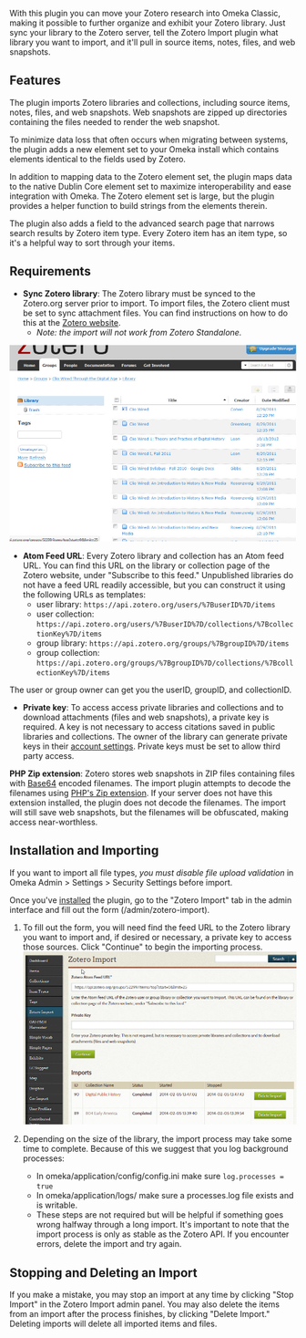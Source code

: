 With this plugin you can move your Zotero research into Omeka Classic, making it possible to further organize and exhibit your Zotero library. Just sync your library to the Zotero server, tell the Zotero Import plugin what library you want to import, and it'll pull in source items, notes, files, and web snapshots.

Features
-------------------------------------------------------
The plugin imports Zotero libraries and collections, including source items, notes, files, and web snapshots. Web snapshots are zipped up directories containing the files needed to render the web snapshot.

To minimize data loss that often occurs when migrating between systems, the plugin adds a new element set to your Omeka install which contains elements identical to the fields used by Zotero.

In addition to mapping data to the Zotero element set, the plugin maps data to the native Dublin Core element set to maximize interoperability and ease integration with Omeka. The Zotero element set is large, but the plugin provides a helper function to build strings from the elements therein.

The plugin also adds a field to the advanced search page that narrows search results by Zotero item type. Every Zotero item has an item type, so it's a helpful way to sort through your items.

Requirements
---------------------------------------------------------------

-   **Sync Zotero library**: The Zotero library must be synced to the Zotero.org server prior to import. To import files, the Zotero client must be set to sync attachment files. You can find     instructions on how to do this at the [Zotero website](http://www.zotero.org/support/sync). 
    - *Note: the import will not work from Zotero Standalone.*

![Zotero library on the web](../doc_files/plugin_images/Zotero_library_feed.jpg)

-   **Atom Feed URL**: Every Zotero library and collection has an Atom feed URL. You can find this URL on the library or collection page of the Zotero website, under "Subscribe to this feed." Unpublished libraries do not have a feed URL readily accessible, but you can construct it using the following URLs as templates:
    -   user library: `https://api.zotero.org/users/%7BuserID%7D/items`
    -   user collection: `https://api.zotero.org/users/%7BuserID%7D/collections/%7BcollectionKey%7D/items`
    -   group library: `https://api.zotero.org/groups/%7BgroupID%7D/items`
    -   group collection: `https://api.zotero.org/groups/%7BgroupID%7D/collections/%7BcollectionKey%7D/items`

The user or group owner can get you the userID, groupID, and
collectionID.

-   **Private key**: To access access private libraries and collections and to download attachments (files and web snapshots), a private key is required. A key is not necessary to access citations saved in public libraries and collections. The owner of the library can generate private keys in their [account settings](https://www.zotero.org/settings/keys/new). Private keys must be set to allow third party access.

**PHP Zip extension**: Zotero stores web snapshots in ZIP files
containing files with [Base64](http://en.wikipedia.org/wiki/Base64) encoded filenames. The import plugin attempts to decode the filenames using [PHP's Zip extension](http://www.php.net/manual/en/book.zip.php). If your server does not have this extension installed, the plugin does not decode the filenames. The import will still save web snapshots, but the filenames will be obfuscated, making access near-worthless.

Installation and Importing
---------------------------------------------------------------
If you want to import all file types, *you must disable file upload validation* in Omeka Admin &gt; Settings &gt; Security Settings before import.

Once you've [installed](../Admin/Adding_and_Managing_Plugins.md) the plugin, go to the "Zotero Import" tab in the admin interface and fill out the form (/admin/zotero-import).

1. To fill out the form, you will need find the feed URL to the Zotero library you want to import and, if desired or necessary, a private key to access those sources. Click "Continue" to begin the importing process.
   ![Zotero import plugin fields](../doc_files/plugin_images/Zotero_dashboard.jpg)
1. Depending on the size of the library, the import process may take some time to complete. Because of this we suggest that you log background processes:

    - In omeka/application/config/config.ini make sure `log.processes = true`
    - In omeka/application/logs/ make sure a processes.log file exists and is writable. 
    - These steps are not required but will be helpful if something goes wrong halfway through a long import. It's important to note that the import process is only as stable as the Zotero API. If you encounter errors, delete the import and try again.

Stopping and Deleting an Import
----------------------------------------------------------------
If you make a mistake, you may stop an import at any time by clicking "Stop Import" in the Zotero Import admin panel. You may also delete the items from an import after the process finishes, by clicking "Delete Import." Deleting imports will delete all imported items and files.
